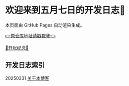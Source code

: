 # 欢迎来到五月七日的开发日志🥰

本页面由 GitHub Pages 自动渲染生成。

[👉原仓库地址请戳戳我👈](https://github.com/fivsevn/fivsevn-devlog)

[🎉开张纪念🎊](openinglog.md)


## 开发日志索引
20250331 [关于本博客](content/00-about-the-blog.md)
